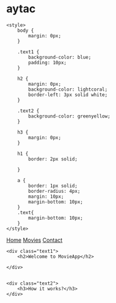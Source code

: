 # aytac
<!DOCTYPE html>
<html lang="en">

<head>
    <meta charset="UTF-8">
    <meta http-equiv="X-UA-Compatible" content="IE=edge">
    <meta name="viewport" content="width=device-width, initial-scale=1.0">
    <title>Document</title>


    <style>
        body {
            margin: 0px;
        }

        .text1 {
            background-color: blue;
            padding: 10px;
        }

        h2 {
            margin: 0px;
            background-color: lightcoral;
            border-left: 3px solid white;
        }

        .text2 {
            background-color: greenyellow;
        }

        h3 {
            margin: 0px;
        }

        h1 {
            border: 2px solid;

        }

        a {
            border: 1px solid;
            border-radius: 4px;
            margin: 10px;
            margin-bottom: 10px;
        }
        .text{
            margin-bottom: 10px;
        }
    </style>

</head>

<body>
    <div class="text">
        <a href="">Home</a>
        <a href="">Movies</a>
        <a href="">Contact</a>
    </div>


    <div class="text1">
        <h2>Welcome to MovieApp</h2>

    </div>


    <div class="text2">
        <h3>How it works?</h3>
    </div>
</body>

</html>

